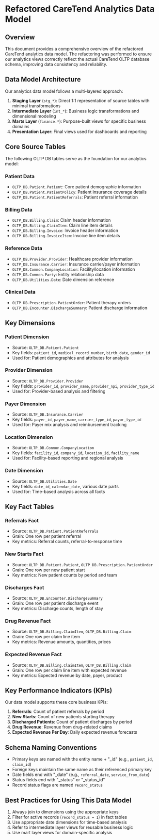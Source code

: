 # Refactored CareTend Analytics Data Model

## Overview

This document provides a comprehensive overview of the refactored CareTend analytics data model. The refactoring was performed to ensure our analytics views correctly reflect the actual CareTend OLTP database schema, improving data consistency and reliability.

## Data Model Architecture

Our analytics data model follows a multi-layered approach:

1. **Staging Layer** (`stg_*`): Direct 1:1 representation of source tables with minimal transformations
2. **Intermediate Layer** (`int_*`): Business logic transformations and dimensional modeling
3. **Marts Layer** (`finance.*`): Purpose-built views for specific business domains
4. **Presentation Layer**: Final views used for dashboards and reporting

## Core Source Tables

The following OLTP DB tables serve as the foundation for our analytics model:

### Patient Data
- `OLTP_DB.Patient.Patient`: Core patient demographic information
- `OLTP_DB.Patient.PatientPolicy`: Patient insurance coverage details
- `OLTP_DB.Patient.PatientReferrals`: Patient referral information

### Billing Data
- `OLTP_DB.Billing.Claim`: Claim header information
- `OLTP_DB.Billing.ClaimItem`: Claim line item details
- `OLTP_DB.Billing.Invoice`: Invoice header information
- `OLTP_DB.Billing.InvoiceItem`: Invoice line item details

### Reference Data
- `OLTP_DB.Provider.Provider`: Healthcare provider information
- `OLTP_DB.Insurance.Carrier`: Insurance carrier/payer information
- `OLTP_DB.Common.CompanyLocation`: Facility/location information
- `OLTP_DB.Common.Party`: Entity relationship data
- `OLTP_DB.Utilities.Date`: Date dimension reference

### Clinical Data
- `OLTP_DB.Prescription.PatientOrder`: Patient therapy orders
- `OLTP_DB.Encounter.DischargeSummary`: Patient discharge information

## Key Dimensions

### Patient Dimension
- Source: `OLTP_DB.Patient.Patient`
- Key fields: `patient_id`, `medical_record_number`, `birth_date`, `gender_id`
- Used for: Patient demographics and attributes for analysis

### Provider Dimension
- Source: `OLTP_DB.Provider.Provider`
- Key fields: `provider_id`, `provider_name`, `provider_npi`, `provider_type_id`
- Used for: Provider-based analysis and filtering

### Payer Dimension
- Source: `OLTP_DB.Insurance.Carrier`
- Key fields: `payer_id`, `payer_name`, `carrier_type_id`, `payor_type_id`
- Used for: Payer mix analysis and reimbursement tracking

### Location Dimension
- Source: `OLTP_DB.Common.CompanyLocation`
- Key fields: `facility_id`, `company_id`, `location_id`, `facility_name`
- Used for: Facility-based reporting and regional analysis

### Date Dimension
- Source: `OLTP_DB.Utilities.Date`
- Key fields: `date_id`, `calendar_date`, various date parts
- Used for: Time-based analysis across all facts

## Key Fact Tables

### Referrals Fact
- Source: `OLTP_DB.Patient.PatientReferrals`
- Grain: One row per patient referral
- Key metrics: Referral counts, referral-to-response time

### New Starts Fact
- Source: `OLTP_DB.Patient.Patient`, `OLTP_DB.Prescription.PatientOrder`
- Grain: One row per new patient start
- Key metrics: New patient counts by period and team

### Discharges Fact
- Source: `OLTP_DB.Encounter.DischargeSummary`
- Grain: One row per patient discharge event
- Key metrics: Discharge counts, length of stay

### Drug Revenue Fact
- Source: `OLTP_DB.Billing.ClaimItem`, `OLTP_DB.Billing.Claim`
- Grain: One row per claim line item
- Key metrics: Revenue amounts, quantities, prices

### Expected Revenue Fact
- Source: `OLTP_DB.Billing.ClaimItem`, `OLTP_DB.Billing.Claim`
- Grain: One row per claim line item with expected revenue
- Key metrics: Expected revenue by date, payer, product

## Key Performance Indicators (KPIs)

Our data model supports these core business KPIs:

1. **Referrals**: Count of patient referrals by period
2. **New Starts**: Count of new patients starting therapy
3. **Discharged Patients**: Count of patient discharges by period
4. **Drug Revenue**: Revenue from drug-related claims
5. **Expected Revenue Per Day**: Daily expected revenue forecasts

## Schema Naming Conventions

- Primary keys are named with the entity name + "_id" (e.g., `patient_id`, `claim_id`)
- Foreign keys maintain the same name as their referenced primary key
- Date fields end with "_date" (e.g., `referral_date`, `service_from_date`)
- Status fields end with "_status" or "_status_id"
- Record status flags are named `record_status`

## Best Practices for Using This Data Model

1. Always join to dimensions using the appropriate keys
2. Filter for active records (`record_status = 1`) in fact tables
3. Use appropriate date dimensions for time-based analysis
4. Refer to intermediate layer views for reusable business logic
5. Use mart layer views for domain-specific analysis